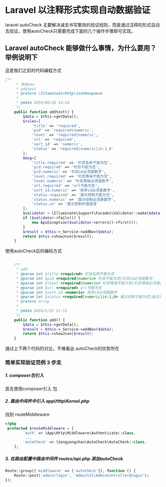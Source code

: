 # Laravel 以注释形式实现自动数据验证

laravel autoCheck 主要解决减去书写繁琐的验证规则，而是通过注释的形式自动去验证，使用autoCheck只需要完成下面的几个操作步骤即可实现。

## Laravel autoCheck 能够做什么事情，为什么要用？举例说明下

这是我们之前的代码编程方式
```php
/**
     * 添加nav
     * addtest
     * @return \Illuminate\Http\JsonResponse
     * 
     * @date 2019/06/20 14:24
     */
    public function addtest() {
        $data = $this->getData();
        $rules=[
            'title' => 'required',
            'pid' => 'required|numeric',
            'level' => 'required|numeric',
            'url' => 'required',
            'sort_id' => 'numeric',
            'status' => 'required|numeric|in:1,0'
        ];
        $msg=[
            'title.required' => '栏目名称不能为空',
            'pid.required' => '栏目不能为空',
            'pid.numeric' => '栏目id必须是数字',
            'level.required' => '栏目等级不能为空',
            'level.numeric' => '栏目等级必须是数字',
            'url.required' => 'url不能为空',
            'sort_id.numeric' => '排序id必须是数字',
            'status.required' => '展示控制不能为空',
            'status.numeric' => '展示控制必须是数字',
            'status.in' => '展示控制传值错误'
        ];
        $validator = \Illuminate\Support\Facades\Validator::make($data, $rules, $msg);
        if ($validator->fails()) {
            new ApiException($validator->errors()->first());
        }
        $result = $this->_Service->addNav($data);
        return $this->showJson($result);
    }
```

使用autoCheck后的编码方式
```php

    /**
     * add
     * @param int $title <required> 栏目名称不能为空
     * @param int $pid <required|numeric> 栏目不能为空|栏目id必须是数字
     * @param int $level <required|numeric> 栏目等级不能为空|栏目等级必须是数字
     * @param int $url <required> url不能为空
     * @param int $sort_id <numeric> 排序id必须是数字
     * @param int $status <required|numeric|in:1,0> 展示控制不能为空|展示控制必须是数字|展示控制传值错误
     * @return array
     * 
     * @date 2019/5/25 12:53
     */
    public function add() {
        $data = $this->getData();
        $result = $this->_Service->addNav($data);
        return $this->showJson($result);
    }

```

通过上下两个代码的对比，不难看出 autoCheck的优势所在



### 简单实现验证范例 3 步走

##### 1. composer包引入
首先使用composer引入 包

##### 2. 路由中间件中引入 app\Http\Kernel.php

找到 routeMiddleware
```php
<?php
 protected $routeMiddleware = [
        'auth' => \App\Http\Middleware\Authenticate::class,
         ...
        'autoCheck' => \Songyongzhan\AutoCheck\AutoCheck::class,
    ];

```

##### 3. 在路由配置中路由中间件 routes/api.php 添加autoCheck
```php
Route::group(['middleware' => ['autoCheck']], function () {
    Route::post('admin/login', 'Admin\V1\AdminController@login');   
});

```




